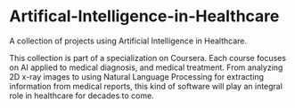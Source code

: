 # Artifical-Intelligence-in-Healthcare
A collection of projects using Artificial Intelligence in Healthcare.

This collection is part of a specialization on Coursera. Each course focuses on AI applied to medical diagnosis, and medical treatment. From analyzing 2D x-ray images to using Natural Language Processing for extracting information from medical reports, this kind of software will play an integral role in healthcare for decades to come. 
